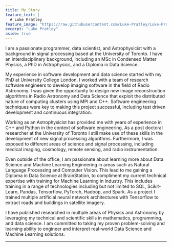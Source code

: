 ```yaml
---
title: My Story
feature_text: |
  # Luke Pratley
feature_image: "https://raw.githubusercontent.com/Luke-Pratley/Luke-Pratley.github.io/main/assets/banner.jpg"
excerpt: "Luke Pratley"
aside: true
---
```


I am a passionate programmer, data scientist, and Astrophysicist with a background in signal processing based at the University of Toronto. I have an interdisciplinary background, including an MSc in Condensed Matter Physics, a PhD in Astrophysics, and a Diploma in Data Science. 

My experience in software development and data science started with my PhD at University College London. I worked with a team of research software engineers to develop imaging software in the field of Radio Astronomy. I was given the opportunity to design new image reconstruction algorithms in Radio Astronomy and Data Science that exploit the distributed nature of computing clusters using MPI and C++. Software engineering techniques were key to making this project successful, including test driven development and continuous integration. 

Working as an Astrophysicist has provided me with years of experience in C++ and Python in the context of software engineering. As a post doctoral researcher at the University of Toronto I still make use of these skills in the development of new signal processing algorithms. Furthermore, I was exposed to different areas of science and signal processing, including medical imaging, cosmology, remote sensing, and radio instrumentation.

Even outside of the office, I am passionate about learning more about Data Science and Machine Learning Engineering in areas such as Natural Language Processing and Computer Vision. This lead to me gaining a Diploma in Data Science at BrainStation, to compliment my current technical expertise with training for Machine Learning in industry. This includes training in a range of technologies including but not limited to SQL, Scikit-Learn, Pandas, Tensorflow, PyTorch, Hadoop, and Spark. As a project I trained multiple artificial neural network architectures with Tensorflow to extract roads and buildings in satellite imagery.

I have published researched in multiple areas of Physics and Astronomy by leveraging my technical and scientific skills in mathematics, programming, and data science. I am committed to taking my proven problem-solving and learning ability to engineer and interpret real-world Data Science and Machine Learning solutions.

---


